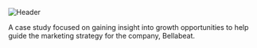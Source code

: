 ![Header](https://user-images.githubusercontent.com/87612999/144162856-1c226684-036a-4242-b0e9-39229f9c9ea8.png)



A case study focused on gaining insight into growth opportunities to help guide the marketing strategy for the company, Bellabeat.
